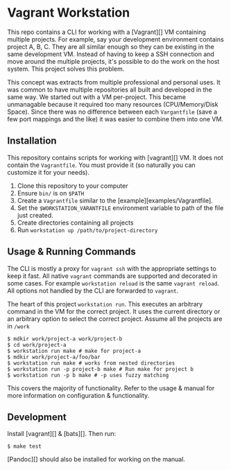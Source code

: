 # Vagrant Workstation

This repo contains a CLI for working with a [Vagrant][] VM containing
multiple projects. For example, say your development environment
contains project A, B, C. They are all similar enough so they can be
existing in the same development VM. Instead of having to keep a SSH
connection and move around the multiple projects, it's possible to do
the work on the host system. This project solves this problem.

This concept was extracts from multiple professional and personal
uses. It was common to have multiple repositories all built and
developed in the same way. We started out with a VM per-project.
This became unmanagable because it required too many resources
(CPU/Memory/Disk Space). Since there was no difference between each
`Vargantfile` (save a few port mappings and the like) it was easier to
combine them into one VM.

## Installation

This repository contains scripts for working with [vagrant][] VM. It
does not contain the `Vagrantfile`. You must provide it (so naturally
you can customize it for your needs).

1. Clone this repository to your computer
1. Ensure `bin/` is on `$PATH`
1. Create a `Vagrantfile` similar to the [example][examples/Vagrantfile].
1. Set the `$WORKSTATION_VARANTFILE` environment variable to path of
	 the file just created.
1. Create directories containing all projects
1. Run `workstation up /path/to/project-directory`

## Usage & Running Commands

The CLI is mostly a proxy for `vagrant ssh` with the appropriate
settings to keep it fast. All native `vagrant` commands are supported
and decorated in some cases. For example `workstation reload` is the
same `vagrant reload`. All options not handled by the CLI are
forwarded to `vagrant`.

The heart of this project `workstation run`. This executes an
arbitrary command in the VM for the correct project. It uses the
current directory or an arbitrary option to select the correct
project. Assume all the projects are in `/work`

	$ mdkir work/project-a work/project-b
	$ cd work/project-a
	$ workstation run make # make for project-a
	$ mdkir work/project-a/foo/bar
	$ workstation run make # works from nested directories
	$ workstation run -p project-b make # Run make for project b
	$ workstation run -p b make # -p uses fuzzy matching

This covers the majority of functionality. Refer to the usage & manual
for more information on configuration & functionality.

## Development

Install [vagrant][] & [bats][]. Then run:

	$ make test

[Pandoc][] should also be installed for working on the manual.
